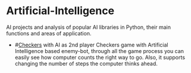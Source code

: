 # Artificial-Intelligence
AI projects and analysis of popular AI libraries in Python, their main functions and areas of application.

- #[Checkers](https://github.com/MatveiAleksandrovich/Artificial-Intelligence/tree/main/Checkers "Named link title") with AI as 2nd player
  Сheckers game with Artificial Intelligence based enemy-bot, through all the game process you can easily see how computer counts the right way to go. Also, it supports changing the number of steps the computer thinks ahead.
  
